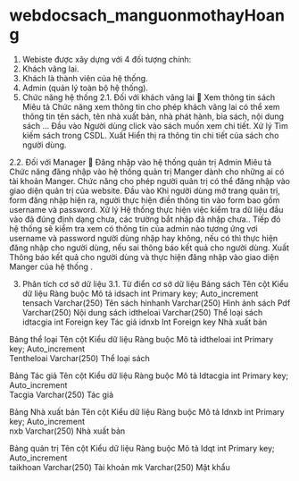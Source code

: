 # webdocsach_manguonmothayHoang
1.	Webiste được xây dựng với 4 đối tượng chính:
2.	Khách vãng lai.
3.	Khách là thành viên của hệ thống.
4.	Admin (quản lý toàn bộ hệ thống).
2. Chức năng hệ thống
	2.1. Đối với khách vãng lai
	Xem thông tin sách
Miêu tả	Chức năng xem thông tin cho phép khách vãng lai có thể xem thông tin tên sách, tên nhà xuất bản, nhà phát hành, bìa sách, nội dung sách …
Đầu vào	Người dùng click vào sách muốn xem chi tiết.
Xử lý	Tìm kiếm sách trong CSDL.
Xuất	Hiển thị ra thông tin chi tiết của sách cho người dùng.
	
2.2. Đối với Manager
	Đăng nhập vào hệ thống quản trị Admin
Miêu tả	Chức năng đăng nhập vào hệ thống quản trị  Manger dành cho những ai có tài khoản Manger. Chức năng cho phép người quản trị có thể đăng nhập vào giao diện quản trị của website.
Đầu vào	Khi người dùng mở trang quản trị, form đăng nhập hiện ra, người thực hiện điền thông tin vào form bao gồm username và password.
Xử lý	Hệ thống  thực hiện việc kiểm tra dữ liệu đầu vào đã đúng định dạng chưa, các trường bắt nhập đã nhập chưa..
Tiếp đó hệ thống sẽ kiểm tra xem có thông tin của admin  nào tương ứng vơi username và password người dùng nhập hay không, nếu có thì thực hiện đăng nhập cho người dùng, nếu sai thông báo kết quả cho người dùng.
Xuất	Thông báo kết quả cho người dùng  và thực hiện đăng nhập vào giao diện Manger của  hệ thống .

3. Phân tích cơ sở dữ liệu
	3.1. Từ điển cơ sở dữ liệu
Bảng sách
Tên cột	Kiểu dữ liệu	Ràng buộc	Mô tả
idsach	int	Primary key;
Auto_increment	
tensach	Varchar(250)		Tên sách
hinhanh	Varchar(250)		Hình ảnh sách
Pdf	Varchar(250)		Nội dung sách
idtheloai	Varchar(250)		Thể loại sách
idtacgia	int	Foreign key	Tác giả
idnxb	Int	Foreign key	Nhà xuất bản

Bảng thể loại
Tên cột	Kiểu dữ liệu	Ràng buộc	Mô tả
idtheloai	int	Primary key;
Auto_increment	
Tentheloai	Varchar(250)		Thể loại sách

Bảng Tác giả
Tên cột	Kiểu dữ liệu	Ràng buộc	Mô tả
Idtacgia	int	Primary key;
Auto_increment	
Tacgia	Varchar(250)		Tác giả


Bảng Nhà xuất bản
Tên cột	Kiểu dữ liệu	Ràng buộc	Mô tả
Idnxb	int	Primary key;
Auto_increment	
nxb	Varchar(250)		Nhà xuất bản

Bảng quản trị
Tên cột	Kiểu dữ liệu	Ràng buộc	Mô tả
Idqt	int	Primary key;
Auto_increment	
taikhoan	Varchar(250)		Tài khoản
mk	Varchar(250)		Mật khẩu


